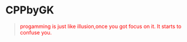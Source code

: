 # CPPbyGK
> <p style='color:red;'>progamming is just like illusion,once you got focus on it. It starts to confuse you.</p>
